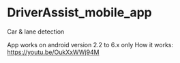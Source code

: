 # DriverAssist_mobile_app
Car &amp; lane detection

App works on android version 2.2 to 6.x only
How it works:
https://youtu.be/OukXxWWj94M
